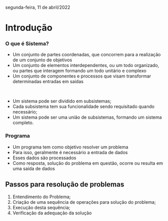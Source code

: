segunda-feira, 11 de abril/2022
# Introdução
### O que é Sistema?
- Um conjunto de partes coordenadas, que concorrem para a realização de um conjunto de objetivos 
- Um conjunto de elementos interdependentes, ou um todo organizado, ou partes que interagem formando um todo unitário e complexo
- Um conjunto de componentes e processos que visam transformar determinadas entradas em saídas
<br>

- Um sistema pode ser dividido em subsistemas;
- Cada subsistema tem sua funcionalidade sendo requisitado quando necessário;
- Um sistema pode ser uma união de subsistemas, formando um sistema completo.


### Programa
- Um programa tem como objetivo resolver um problema
- Para isso, geralmente é necessário a entrada de dados
- Esses dados são processados
- Como resposta, solução do problema em questão, ocorre ou resulta em uma saída de dados


## Passos para resolução de problemas 
1. Entendimento do Problema;
2. Criação de uma sequência de operações para solução do problema;
3. Execução desta sequência;
4. Verificação da adequação da solução
